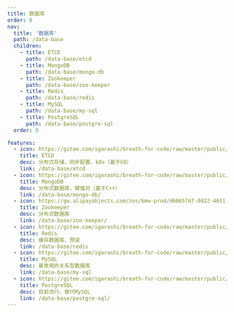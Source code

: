 ```yaml
---
title: 数据库
order: 0
nav:
  title: '数据库'
  path: /data-base
  children:
    - title: ETCD
      path: /data-base/etcd
    - title: MongoDB
      path: /data-base/mongo-db
    - title: Zookeeper
      path: /data-base/zoo-keeper
    - title: Redis
      path: /data-base/redis
    - title: MySQL
      path: /data-base/my-sql
    - title: PostgreSQL
      path: /data-base/postgre-sql
  order: 5

features:
  - icon: https://gitee.com/igarashi/breath-for-code/raw/master/public/img/etcd.png
    title: ETCD
    desc: 分布式存储，同步配置、k8s（基于GO）
    link: /data-base/etcd
  - icon: https://gitee.com/igarashi/breath-for-code/raw/master/public/img/mongodb.png
    title: MongoDB
    desc: 分布式数据库，键值对（基于C++）
    link: /data-base/mongo-db/
  - icon: https://gw.alipayobjects.com/zos/bmw-prod/d60657df-0822-4631-9d7c-e7a869c2f21c/k79dmz3q_w126_h126.png
    title: Zookeeper
    desc: 分布式数据库
    link: /data-base/zoo-keeper/
  - icon: https://gitee.com/igarashi/breath-for-code/raw/master/public/img/redis.png
    title: Redis
    desc: 缓存数据库、预读
    link: /data-base/redis
  - icon: https://gitee.com/igarashi/breath-for-code/raw/master/public/img/mysql.png
    title: MySQL
    desc: 最常用的关系型数据库
    link: /data-base/my-sql
  - icon: https://gitee.com/igarashi/breath-for-code/raw/master/public/img/postgresql.png
    title: PostgreSQL
    desc: 目前流行、替代MySQL
    link: /data-base/postgre-sql/
---
```


